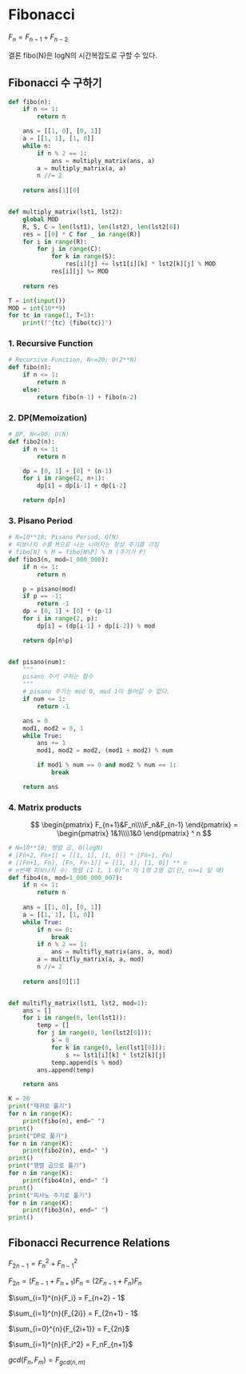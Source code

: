 # Fibonacci

$F_{n} = F_{n-1} + F_{n-2}$

결론 fibo(N)은 logN의 시간복잡도로 구할 수 있다.

## Fibonacci 수 구하기

```python
def fibo(n):
    if n <= 1:
        return n

    ans = [[1, 0], [0, 1]]
    a = [[1, 1], [1, 0]]
    while n:
        if n % 2 == 1:
            ans = multiply_matrix(ans, a)
        a = multiply_matrix(a, a)
        n //= 2
    
    return ans[1][0]


def multiply_matrix(lst1, lst2):
    global MOD
    R, S, C = len(lst1), len(lst2), len(lst2[0])
    res = [[0] * C for _ in range(R)]
    for i in range(R):
        for j in range(C):
            for k in range(S):
                res[i][j] += lst1[i][k] * lst2[k][j] % MOD
            res[i][j] %= MOD
    
    return res

T = int(input())
MOD = int(10**9)
for tc in range(1, T+1):
    print(f"{tc} {fibo(tc)}")

```

### 1. Recursive Function

```python
# Recursive Function, N<=20; O(2**N)
def fibo(n):
    if n <= 1:
        return n
    else:
        return fibo(n-1) + fibo(n-2)

```

### 2. DP(Memoization)

```python
# DP, N<=90; O(N)
def fibo2(n):
    if n <= 1:
        return n

    dp = [0, 1] + [0] * (n-1)
    for i in range(2, n+1):
        dp[i] = dp[i-1] + dp[i-2]

    return dp[n]

```

### 3. Pisano Period

```python
# N=10**18; Pisano Period, O(N)
# 피보나치 수를 M으로 나눈 나머지는 항상 주기를 가짐
# fibo[N] % M = fibo[N%P] % M (주기가 P)
def fibo3(n, mod=1_000_000):
    if n <= 1:
        return n

    p = pisano(mod)
    if p == -1:
        return -1
    dp = [0, 1] + [0] * (p-1)
    for i in range(2, p):
        dp[i] = (dp[i-1] + dp[i-2]) % mod

    return dp[n%p]


def pisano(num):
    """
    pisano 주기 구하는 함수
    """
    # pisano 주기는 mod 0, mod 1이 들어갈 수 없다.
    if num <= 1:
        return -1

    ans = 0
    mod1, mod2 = 0, 1
    while True:
        ans += 1
        mod1, mod2 = mod2, (mod1 + mod2) % num

        if mod1 % num == 0 and mod2 % num == 1:
            break

    return ans

```

### 4. Matrix products

$$
\begin{pmatrix} F_{n+1}&F_n\\\\F_n&F_{n-1} \end{pmatrix} = \begin{pmatrix} 1&1\\\\1&0 \end{pmatrix} ^ n
$$

```python
# N=10**18; 행렬 곱, O(logN)
# [Fn+2, Fn+1] = [[1, 1], [1, 0]] * [Fn+1, Fn]
# [[Fn+1, Fn], [Fn, Fn-1]] = [[1, 1], [1, 0]] ** n
# n번째 피보나치 수: 행렬 (1 1, 1 0)^n 의 1행 2열 값(단, n>=1 일 때)
def fibo4(n, mod=1_000_000_007):
    if n <= 1:
        return n
    
    ans = [[1, 0], [0, 1]]
    a = [[1, 1], [1, 0]]
    while True:
        if n <= 0:
            break
        if n % 2 == 1:
            ans = multifly_matrix(ans, a, mod)
        a = multifly_matrix(a, a, mod)
        n //= 2
    
    return ans[0][1]


def multifly_matrix(lst1, lst2, mod=1):
    ans = []
    for i in range(0, len(lst1)):
        temp = []
        for j in range(0, len(lst2[0])):
            s = 0
            for k in range(0, len(lst1[0])):
                s += lst1[i][k] * lst2[k][j]
            temp.append(s % mod)
        ans.append(temp)

    return ans

```

```python
K = 20
print("재귀로 풀기")
for n in range(K):
    print(fibo(n), end=" ")
print()
print("DP로 풀기")
for n in range(K):
    print(fibo2(n), end=" ")
print()
print("행렬 곱으로 풀기")
for n in range(K):
    print(fibo4(n), end=" ")
print()
print("피사노 주기로 풀기")
for n in range(K):
    print(fibo3(n), end=" ")
print()
```

## Fibonacci Recurrence Relations

$F_{2n-1} = F_n^2 + F_{n-1}^2$

$F_{2n} = (F_{n-1} + F_{n+1})F_n = (2F_{n-1} + F_n)F_n$

$\sum_{i=1}^{n}{F_i} = F_{n+2} - 1$

$\sum_{i=1}^{n}{F_{2i}} = F_{2n+1} - 1$

$\sum_{i=0}^{n}{F_{2i+1}} = F_{2n}$

$\sum_{i=1}^{n}{F_i^2} = F_nF_{n+1}$

$gcd(F_n,F_m) = F_{gcd(n,m)}$
